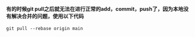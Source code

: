 #### 有的时候git pull之后就无法在进行正常的add，commit，push了，因为本地没有解决合并的问题，使用以下代码
```
git pull --rebase origin main
```
